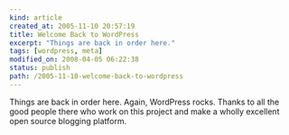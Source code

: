 ```yaml
--- 
kind: article
created_at: 2005-11-10 20:57:19
title: Welcome Back to WordPress
excerpt: "Things are back in order here."
tags: [wordpress, meta]
modified_on: 2008-04-05 06:22:38
status: publish 
path: /2005-11-10-welcome-back-to-wordpress
---
```


Things are back in order here. Again, WordPress rocks. Thanks to all the good people there who work on this project and make a wholly excellent open source blogging platform.